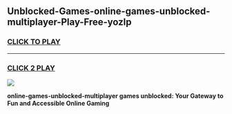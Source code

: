 
## Unblocked-Games-online-games-unblocked-multiplayer-Play-Free-yozlp
<h3>
<a href="https://premium76.site?title=online-games-unblocked-multiplayer&ref=21A">CLICK TO PLAY</a></h3>
<hr>

<h3>
<a href="https://premium76.site?title=online-games-unblocked-multiplayer&ref=21A">CLICK 2 PLAY</a>
  
</h3>

<a href="https://premium76.site?title=online-games-unblocked-multiplayer&ref=21A"><img src="https://clearcache.store/games.png"></a>


**online-games-unblocked-multiplayer games unblocked: Your Gateway to Fun and Accessible Online Gaming**
